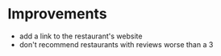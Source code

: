 # Improvements
- add a link to the restaurant's website
- don't recommend restaurants with reviews worse than a 3
